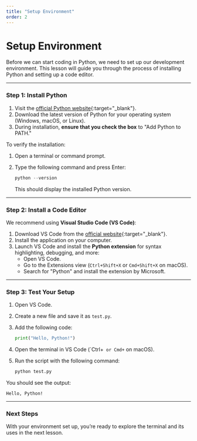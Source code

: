 ```yaml
---
title: "Setup Environment"
order: 2
---
```


# Setup Environment

Before we can start coding in Python, we need to set up our development environment. This lesson will guide you through the process of installing Python and setting up a code editor.

---

### Step 1: Install Python

1. Visit the [official Python website](https://www.python.org/){:target="_blank"}.
2. Download the latest version of Python for your operating system (Windows, macOS, or Linux).
3. During installation, **ensure that you check the box** to "Add Python to PATH."

To verify the installation:
1. Open a terminal or command prompt.
2. Type the following command and press Enter:

    ```python
    python --version
    ```

   This should display the installed Python version.

---

### Step 2: Install a Code Editor

We recommend using **Visual Studio Code (VS Code)**:
1. Download VS Code from the [official website](https://code.visualstudio.com/){:target="_blank"}.
2. Install the application on your computer.
3. Launch VS Code and install the **Python extension** for syntax highlighting, debugging, and more:
   - Open VS Code.
   - Go to the Extensions view (`Ctrl+Shift+X` or `Cmd+Shift+X` on macOS).
   - Search for "Python" and install the extension by Microsoft.

---

### Step 3: Test Your Setup

1. Open VS Code.
2. Create a new file and save it as `test.py`.
3. Add the following code:

    ```python
    print("Hello, Python!")
    ```

4. Open the terminal in VS Code (`Ctrl+`` or Cmd+`` on macOS).
5. Run the script with the following command:

    ```python
    python test.py
    ```

You should see the output:

```plaintext
Hello, Python!
```

---

### Next Steps

With your environment set up, you’re ready to explore the terminal and its uses in the next lesson.
